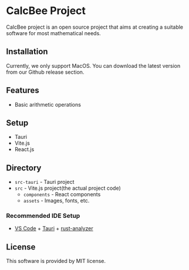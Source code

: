 # CalcBee Project
CalcBee project is an open source project that aims at creating a suitable software for most mathematical needs.

## Installation
Currently, we only support MacOS. You can download the latest version from our Github release section.


## Features
- Basic arithmetic operations


## Setup
- Tauri
- Vite.js
- React.js

## Directory
- `src-tauri` - Tauri project
- `src` - Vite.js project(the actual project code)
  - `components` - React components
  - `assets` - Images, fonts, etc.
### Recommended IDE Setup

- [VS Code](https://code.visualstudio.com/) + [Tauri](https://marketplace.visualstudio.com/items?itemName=tauri-apps.tauri-vscode) + [rust-analyzer](https://marketplace.visualstudio.com/items?itemName=rust-lang.rust-analyzer)

## License
This software is provided by MIT license.